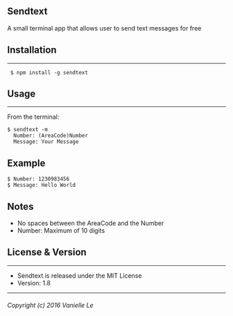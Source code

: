 Sendtext
--------------------

A small terminal app that allows user to send text messages for free

## Installation
--------------------
```
 $ npm install -g sendtext
```

## Usage
--------------------
From the terminal:
```
$ sendtext -m
  Number: (AreaCode)Number
  Message: Your Message
```

Example
--------------------
```
$ Number: 1230983456
$ Message: Hello World
```

Notes
--------------------
 + No spaces between the AreaCode and the Number
 + Number: Maximum of 10 digits

## License & Version
-------------------
 + Sendtext is released under the MIT License
 + Version: 1.8
-------------------
###### Copyright (c) 2016 Vanielle Le
